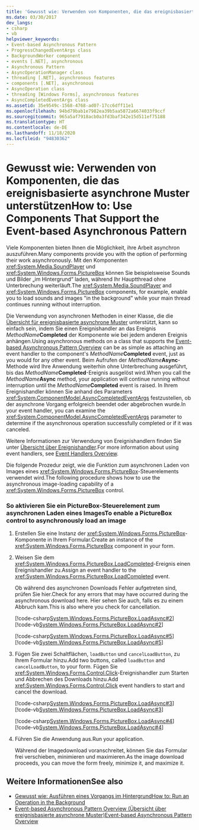 ```yaml
---
title: 'Gewusst wie: Verwenden von Komponenten, die das ereignisbasierte asynchrone Muster unterstützen'
ms.date: 03/30/2017
dev_langs:
- csharp
- vb
helpviewer_keywords:
- Event-based Asynchronous Pattern
- ProgressChangedEventArgs class
- BackgroundWorker component
- events [.NET], asynchronous
- Asynchronous Pattern
- AsyncOperationManager class
- threading [.NET], asynchronous features
- components [.NET], asynchronous
- AsyncOperation class
- threading [Windows Forms], asynchronous features
- AsyncCompletedEventArgs class
ms.assetid: 35e9549c-1568-4768-ad07-17cc6dff11e1
ms.openlocfilehash: 94bd79bab1e7982ea39b5aa5872a6674033f9ccf
ms.sourcegitcommit: 965a5af7918acb0a3fd3baf342e15d511ef75188
ms.translationtype: HT
ms.contentlocale: de-DE
ms.lasthandoff: 11/18/2020
ms.locfileid: "94830362"
---
```

# <a name="how-to-use-components-that-support-the-event-based-asynchronous-pattern"></a><span data-ttu-id="225d6-102">Gewusst wie: Verwenden von Komponenten, die das ereignisbasierte asynchrone Muster unterstützen</span><span class="sxs-lookup"><span data-stu-id="225d6-102">How to: Use Components That Support the Event-based Asynchronous Pattern</span></span>
<span data-ttu-id="225d6-103">Viele Komponenten bieten Ihnen die Möglichkeit, ihre Arbeit asynchron auszuführen.</span><span class="sxs-lookup"><span data-stu-id="225d6-103">Many components provide you with the option of performing their work asynchronously.</span></span> <span data-ttu-id="225d6-104">Mit den Komponenten <xref:System.Media.SoundPlayer> und <xref:System.Windows.Forms.PictureBox> können Sie beispielsweise Sounds und Bilder „im Hintergrund“ laden, während Ihr Hauptthread ohne Unterbrechung weiterläuft.</span><span class="sxs-lookup"><span data-stu-id="225d6-104">The <xref:System.Media.SoundPlayer> and <xref:System.Windows.Forms.PictureBox> components, for example, enable you to load sounds and images "in the background" while your main thread continues running without interruption.</span></span>  
  
 <span data-ttu-id="225d6-105">Die Verwendung von asynchronen Methoden in einer Klasse, die die [Übersicht für ereignisbasierte asynchrone Muster](event-based-asynchronous-pattern-overview.md) unterstützt, kann so einfach sein, indem Sie einen Ereignishandler an das Ereignis _MethodName_**Completed** der Komponente wie bei jedem anderen Ereignis anhängen.</span><span class="sxs-lookup"><span data-stu-id="225d6-105">Using asynchronous methods on a class that supports the [Event-based Asynchronous Pattern Overview](event-based-asynchronous-pattern-overview.md) can be as simple as attaching an event handler to the component's _MethodName_**Completed** event, just as you would for any other event.</span></span> <span data-ttu-id="225d6-106">Beim Aufrufen der _MethodName_**Async**-Methode wird Ihre Anwendung weiterhin ohne Unterbrechung ausgeführt, bis das _MethodName_**Completed**-Ereignis ausgelöst wird.</span><span class="sxs-lookup"><span data-stu-id="225d6-106">When you call the _MethodName_**Async** method, your application will continue running without interruption until the _MethodName_**Completed** event is raised.</span></span> <span data-ttu-id="225d6-107">In Ihrem Ereignishandler können Sie anhand des Parameters <xref:System.ComponentModel.AsyncCompletedEventArgs> festzustellen, ob der asynchrone Vorgang erfolgreich beendet oder abgebrochen wurde.</span><span class="sxs-lookup"><span data-stu-id="225d6-107">In your event handler, you can examine the <xref:System.ComponentModel.AsyncCompletedEventArgs> parameter to determine if the asynchronous operation successfully completed or if it was canceled.</span></span>  
  
 <span data-ttu-id="225d6-108">Weitere Informationen zur Verwendung von Ereignishandlern finden Sie unter [Übersicht über Ereignishandler](/dotnet/desktop/winforms/event-handlers-overview-windows-forms).</span><span class="sxs-lookup"><span data-stu-id="225d6-108">For more information about using event handlers, see [Event Handlers Overview](/dotnet/desktop/winforms/event-handlers-overview-windows-forms).</span></span>  
  
 <span data-ttu-id="225d6-109">Die folgende Prozedur zeigt, wie die Funktion zum asynchronen Laden von Images eines <xref:System.Windows.Forms.PictureBox>-Steuerelements verwendet wird.</span><span class="sxs-lookup"><span data-stu-id="225d6-109">The following procedure shows how to use the asynchronous image-loading capability of a <xref:System.Windows.Forms.PictureBox> control.</span></span>  
  
### <a name="to-enable-a-picturebox-control-to-asynchronously-load-an-image"></a><span data-ttu-id="225d6-110">So aktivieren Sie ein PictureBox-Steuerelement zum asynchronen Laden eines Images</span><span class="sxs-lookup"><span data-stu-id="225d6-110">To enable a PictureBox control to asynchronously load an image</span></span>  
  
1. <span data-ttu-id="225d6-111">Erstellen Sie eine Instanz der <xref:System.Windows.Forms.PictureBox>-Komponente in Ihrem Formular.</span><span class="sxs-lookup"><span data-stu-id="225d6-111">Create an instance of the <xref:System.Windows.Forms.PictureBox> component in your form.</span></span>  
  
2. <span data-ttu-id="225d6-112">Weisen Sie dem <xref:System.Windows.Forms.PictureBox.LoadCompleted>-Ereignis einen Ereignishandler zu.</span><span class="sxs-lookup"><span data-stu-id="225d6-112">Assign an event handler to the <xref:System.Windows.Forms.PictureBox.LoadCompleted> event.</span></span>  
  
     <span data-ttu-id="225d6-113">Ob während des asynchronen Downloads Fehler aufgetreten sind, prüfen Sie hier.</span><span class="sxs-lookup"><span data-stu-id="225d6-113">Check for any errors that may have occurred during the asynchronous download here.</span></span> <span data-ttu-id="225d6-114">Hier sehen Sie auch, falls es zu einem Abbruch kam.</span><span class="sxs-lookup"><span data-stu-id="225d6-114">This is also where you check for cancellation.</span></span>  
  
     [!code-csharp[System.Windows.Forms.PictureBox.LoadAsync#2](snippets/component-that-supports-the-event-based-asynchronous-pattern/csharp/Form1.cs#2)]
     [!code-vb[System.Windows.Forms.PictureBox.LoadAsync#2](snippets/component-that-supports-the-event-based-asynchronous-pattern/vb/Form1.vb#2)]  
  
     [!code-csharp[System.Windows.Forms.PictureBox.LoadAsync#5](snippets/component-that-supports-the-event-based-asynchronous-pattern/csharp/Form1.cs#5)]
     [!code-vb[System.Windows.Forms.PictureBox.LoadAsync#5](snippets/component-that-supports-the-event-based-asynchronous-pattern/vb/Form1.vb#5)]  
  
3. <span data-ttu-id="225d6-115">Fügen Sie zwei Schaltflächen, `loadButton` und `cancelLoadButton`, zu Ihrem Formular hinzu.</span><span class="sxs-lookup"><span data-stu-id="225d6-115">Add two buttons, called `loadButton` and `cancelLoadButton`, to your form.</span></span> <span data-ttu-id="225d6-116">Fügen Sie <xref:System.Windows.Forms.Control.Click>-Ereignishandler zum Starten und Abbrechen des Downloads hinzu.</span><span class="sxs-lookup"><span data-stu-id="225d6-116">Add <xref:System.Windows.Forms.Control.Click> event handlers to start and cancel the download.</span></span>  
  
     [!code-csharp[System.Windows.Forms.PictureBox.LoadAsync#3](snippets/component-that-supports-the-event-based-asynchronous-pattern/csharp/Form1.cs#3)]
     [!code-vb[System.Windows.Forms.PictureBox.LoadAsync#3](snippets/component-that-supports-the-event-based-asynchronous-pattern/vb/Form1.vb#3)]  
  
     [!code-csharp[System.Windows.Forms.PictureBox.LoadAsync#4](snippets/component-that-supports-the-event-based-asynchronous-pattern/csharp/Form1.cs#4)]
     [!code-vb[System.Windows.Forms.PictureBox.LoadAsync#4](snippets/component-that-supports-the-event-based-asynchronous-pattern/vb/Form1.vb#4)]  
  
4. <span data-ttu-id="225d6-117">Führen Sie die Anwendung aus.</span><span class="sxs-lookup"><span data-stu-id="225d6-117">Run your application.</span></span>  
  
     <span data-ttu-id="225d6-118">Während der Imagedownload voranschreitet, können Sie das Formular frei verschieben, minimieren und maximieren.</span><span class="sxs-lookup"><span data-stu-id="225d6-118">As the image download proceeds, you can move the form freely, minimize it, and maximize it.</span></span>  
  
## <a name="see-also"></a><span data-ttu-id="225d6-119">Weitere Informationen</span><span class="sxs-lookup"><span data-stu-id="225d6-119">See also</span></span>

- [<span data-ttu-id="225d6-120">Gewusst wie: Ausführen eines Vorgangs im Hintergrund</span><span class="sxs-lookup"><span data-stu-id="225d6-120">How to: Run an Operation in the Background</span></span>](/dotnet/desktop/winforms/controls/how-to-run-an-operation-in-the-background)
- [<span data-ttu-id="225d6-121">Event-based Asynchronous Pattern Overview (Übersicht über ereignisbasierte asynchrone Muster)</span><span class="sxs-lookup"><span data-stu-id="225d6-121">Event-based Asynchronous Pattern Overview</span></span>](event-based-asynchronous-pattern-overview.md)
